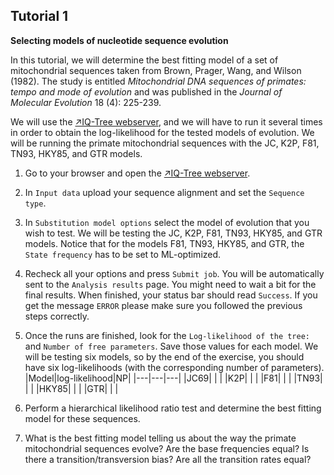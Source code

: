 ## Tutorial 1
**Selecting models of nucleotide sequence evolution**

In this tutorial, we will determine the best fitting model of a set of mitochondrial sequences taken from Brown, Prager, Wang, and Wilson (1982). The study is entitled *Mitochondrial DNA sequences of primates: tempo and mode of evolution* and was published in the *Journal of Molecular Evolution* 18 (4): 225-239. 

We will use the [&#8599;IQ-Tree webserver](http://iqtree.cibiv.univie.ac.at/), and we will have to run it several times in order to obtain the log-likelihood for the tested models of evolution. We will be running the primate mitochondrial sequences with the JC, K2P, F81, TN93, HKY85, and GTR models. 

1. Go to your browser and open the [&#8599;IQ-Tree webserver](http://iqtree.cibiv.univie.ac.at/).

2. In `Input data` upload your sequence alignment and set the `Sequence type`.

3. In `Substitution model options` select the model of evolution that you wish to test. We will be testing the JC, K2P, F81, TN93, HKY85, and GTR models. Notice that for the models F81, TN93, HKY85, and GTR, the `State frequency` has to be set to ML-optimized.

4. Recheck all your options and press `Submit job`. You will be automatically sent to the `Analysis results` page. You might need to wait a bit for the final results. When finished, your status bar should read `Success`. If you get the message `ERROR` please make sure you followed the previous steps correctly.

5. Once the runs are finished, look for the `Log-likelihood of the tree:` and `Number of free parameters`. Save those values for each model. We will be testing six models, so by the end of the exercise, you should have six log-likelihoods (with the corresponding number of parameters).
|Model|log-likelihood|NP|
|---|---|---|
|JC69| | |
|K2P| | |
|F81| | |
|TN93| | |
|HKY85| | |
|GTR| | |

6. Perform a hierarchical likelihood ratio test and determine the best fitting model for these sequences.

7. What is the best fitting model telling us about the way the primate mitochondrial sequences evolve? Are the base frequencies equal? Is there a transition/transversion bias? Are all the transition rates equal?